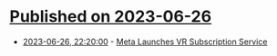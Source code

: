# [Published on 2023-06-26](index.md)

* [2023-06-26, 22:20:00](https://tech.slashdot.org/story/23/06/26/2032217/meta-launches-vr-subscription-service?utm_source=rss1.0mainlinkanon&utm_medium=feed) - [Meta Launches VR Subscription Service](https://tech.slashdot.org/story/23/06/26/2032217/meta-launches-vr-subscription-service?utm_source=rss1.0mainlinkanon&utm_medium=feed)
